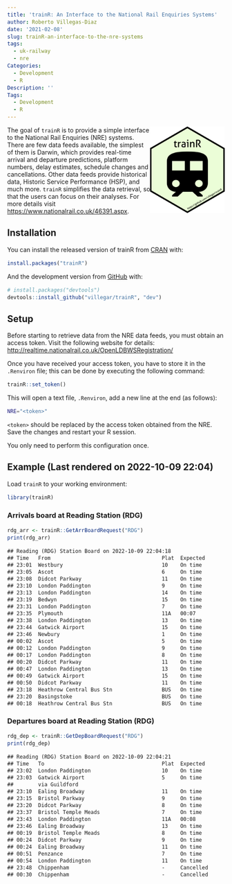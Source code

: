 ```yaml
---
title: 'trainR: An Interface to the National Rail Enquiries Systems'
author: Roberto Villegas-Diaz
date: '2021-02-08'
slug: trainR-an-interface-to-the-nre-systems
tags:
  - uk-railway
  - nre
Categories:
  - Development
  - R
Description: ''
Tags:
  - Development
  - R
---
```


<img src="https://raw.githubusercontent.com/villegar/trainR/main/inst/images/logo.png" alt="logo" align="right" height=200px/>

The goal of `trainR` is to provide a simple interface to the 
National Rail Enquiries (NRE) systems. There are few data feeds 
available, the simplest of them is Darwin, which provides real-time 
arrival and departure predictions, platform numbers, delay estimates, 
schedule changes and cancellations. Other data feeds provide historical 
data, Historic Service Performance (HSP), and much more. `trainR` 
simplifies the data retrieval, so that the users can focus on their 
analyses. For more details visit 
https://www.nationalrail.co.uk/46391.aspx.

## Installation

You can install the released version of trainR from [CRAN](https://CRAN.R-project.org) with:

``` r
install.packages("trainR")
```

And the development version from [GitHub](https://github.com/) with:

``` r
# install.packages("devtools")
devtools::install_github("villegar/trainR", "dev")
```

## Setup
Before starting to retrieve data from the NRE data feeds, you must obtain an access token. 
Visit the following website for details: http://realtime.nationalrail.co.uk/OpenLDBWSRegistration/

Once you have received your access token, you have to store it in the `.Renviron` file; this can be 
done by executing the following command:


```r
trainR::set_token()
```

This will open a text file, `.Renviron`, add a new line at the end (as follows):

```bash
NRE="<token>"
```

`<token>` should be replaced by the access token obtained from the NRE. Save the changes and restart 
your R session.

You only need to perform this configuration once.

## Example (Last rendered on 2022-10-09 22:04)

Load `trainR` to your working environment:

```r
library(trainR)
```

### Arrivals board at Reading Station (RDG)


```r
rdg_arr <- trainR::GetArrBoardRequest("RDG")
print(rdg_arr)
```

```
## Reading (RDG) Station Board on 2022-10-09 22:04:18
## Time   From                                    Plat  Expected
## 23:01  Westbury                                10    On time
## 23:05  Ascot                                   6     On time
## 23:08  Didcot Parkway                          11    On time
## 23:10  London Paddington                       9     On time
## 23:13  London Paddington                       14    On time
## 23:19  Bedwyn                                  15    On time
## 23:31  London Paddington                       7     On time
## 23:35  Plymouth                                11A   00:07
## 23:38  London Paddington                       13    On time
## 23:44  Gatwick Airport                         15    On time
## 23:46  Newbury                                 1     On time
## 00:02  Ascot                                   5     On time
## 00:12  London Paddington                       9     On time
## 00:17  London Paddington                       8     On time
## 00:20  Didcot Parkway                          11    On time
## 00:47  London Paddington                       13    On time
## 00:49  Gatwick Airport                         15    On time
## 00:50  Didcot Parkway                          11    On time
## 23:18  Heathrow Central Bus Stn                BUS   On time
## 23:20  Basingstoke                             BUS   On time
## 00:18  Heathrow Central Bus Stn                BUS   On time
```

### Departures board at Reading Station (RDG)


```r
rdg_dep <- trainR::GetDepBoardRequest("RDG")
print(rdg_dep)
```

```
## Reading (RDG) Station Board on 2022-10-09 22:04:21
## Time   To                                      Plat  Expected
## 23:02  London Paddington                       10    On time
## 23:03  Gatwick Airport                         5     On time
##        via Guildford                           
## 23:10  Ealing Broadway                         11    On time
## 23:15  Bristol Parkway                         9     On time
## 23:20  Didcot Parkway                          8     On time
## 23:37  Bristol Temple Meads                    7     On time
## 23:43  London Paddington                       11A   00:08
## 23:46  Ealing Broadway                         13    On time
## 00:19  Bristol Temple Meads                    8     On time
## 00:24  Didcot Parkway                          9     On time
## 00:24  Ealing Broadway                         11    On time
## 00:51  Penzance                                7     On time
## 00:54  London Paddington                       11    On time
## 23:48  Chippenham                              -     Cancelled
## 00:30  Chippenham                              -     Cancelled
```
